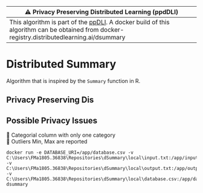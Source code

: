 |:warning: Privacy Preserving Distributed Learning (ppdDLI) |
|------------------|
| This algorithm is part of the [ppDLI](https://github.com/IKNL/ppDLI). A docker build of this algorithm can be obtained from docker-registry.distributedlearning.ai/dsummary |

# Distributed Summary
Algorithm that is inspired by the `Summary` function in R.  

## Privacy Preserving Dis

## Possible Privacy Issues

🚨 Categorial column with only one category <br />
🚨 Outliers Min, Max are reported

```
docker run -e DATABASE_URI=/app/database.csv -v C:\Users\FMa1805.36838\Repositories\dSummary\local\input.txt:/app/input.txt -v C:\Users\FMa1805.36838\Repositories\dSummary\local\output.txt:/app/output.txt -v C:\Users\FMa1805.36838\Repositories\dSummary\local\database.csv:/app/database.csv dsummary
```

